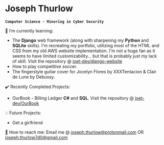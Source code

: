 # Joseph Thurlow

**`Computer Science - Minoring in Cyber Security`**

🌱 I’m currently learning: 
- The **Django** web framework (along with sharpening my **Python** and **SQLite** skills). I'm recreating my portfolio, utilizing most of the HTML and CSS from my old AWS website implementation. I'm not a huge fan as it seems to have limited customizability... but that is probably just my lack of skill. Visit the repository @ [joet-dev/django-website](https://github.com/joet-dev/django-website)
- How to play competitive soccer. 
- The fingerstyle guitar cover for Jocelyn Flores by XXXTentacion & Clair de Lune by Debussy. 

:heavy_check_mark: Recently Completed Projects: 
- OurBook - Billing Ledger **C#** and **SQL**. Visit the repository @ [joet-dev/OurBook](https://github.com/joet-dev/OurBook)

:bulb: Future Projects: 
- Get a girlfriend


:email: How to reach me: 
Email me @ joseph.thurlow@protonmail.com OR joseph.thurlow7d0@gmail.com

